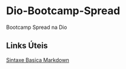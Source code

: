 # Dio-Bootcamp-Spread
Bootcamp Spread na Dio

## Links Úteis
[Sintaxe Basica Markdown](https://www.markdownguide.org/basic-syntax/)
